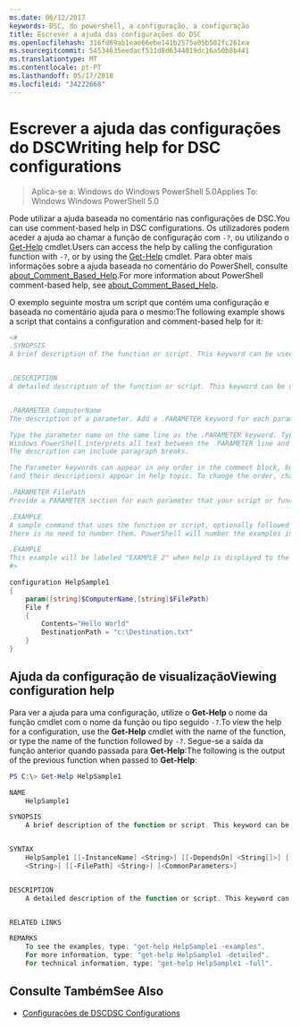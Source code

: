 ```yaml
---
ms.date: 06/12/2017
keywords: DSC, do powershell, a configuração, a configuração
title: Escrever a ajuda das configurações do DSC
ms.openlocfilehash: 316fd69ab1eae66ebe141b2575a05b502fc261ea
ms.sourcegitcommit: 54534635eedacf531d8d6344019dc16a50b8b441
ms.translationtype: MT
ms.contentlocale: pt-PT
ms.lasthandoff: 05/17/2018
ms.locfileid: "34222668"
---
```

# <a name="writing-help-for-dsc-configurations"></a><span data-ttu-id="538ca-103">Escrever a ajuda das configurações do DSC</span><span class="sxs-lookup"><span data-stu-id="538ca-103">Writing help for DSC configurations</span></span>

><span data-ttu-id="538ca-104">Aplica-se a: Windows do Windows PowerShell 5.0</span><span class="sxs-lookup"><span data-stu-id="538ca-104">Applies To: Windows Windows PowerShell 5.0</span></span>

<span data-ttu-id="538ca-105">Pode utilizar a ajuda baseada no comentário nas configurações de DSC.</span><span class="sxs-lookup"><span data-stu-id="538ca-105">You can use comment-based help in DSC configurations.</span></span> <span data-ttu-id="538ca-106">Os utilizadores podem aceder a ajuda ao chamar a função de configuração com `-?`, ou utilizando o [Get-Help](https://technet.microsoft.com/library/hh849696.aspx) cmdlet.</span><span class="sxs-lookup"><span data-stu-id="538ca-106">Users can access the help by calling the configuration function with `-?`, or by using the [Get-Help](https://technet.microsoft.com/library/hh849696.aspx) cmdlet.</span></span> <span data-ttu-id="538ca-107">Para obter mais informações sobre a ajuda baseada no comentário do PowerShell, consulte [about_Comment_Based_Help](https://technet.microsoft.com/library/hh847834.aspx).</span><span class="sxs-lookup"><span data-stu-id="538ca-107">For more information about PowerShell comment-based help, see [about_Comment_Based_Help](https://technet.microsoft.com/library/hh847834.aspx).</span></span>

<span data-ttu-id="538ca-108">O exemplo seguinte mostra um script que contém uma configuração e baseada no comentário ajuda para o mesmo:</span><span class="sxs-lookup"><span data-stu-id="538ca-108">The following example shows a script that contains a configuration and comment-based help for it:</span></span>

```powershell
<#
.SYNOPSIS
A brief description of the function or script. This keyword can be used only once for each configuration.


.DESCRIPTION
A detailed description of the function or script. This keyword can be used only once for each configuration.


.PARAMETER ComputerName
The description of a parameter. Add a .PARAMETER keyword for each parameter in the function or script syntax.

Type the parameter name on the same line as the .PARAMETER keyword. Type the parameter description on the lines following the .PARAMETER keyword.
Windows PowerShell interprets all text between the .PARAMETER line and the next keyword or the end of the comment block as part of the parameter description.
The description can include paragraph breaks.

The Parameter keywords can appear in any order in the comment block, but the function or script syntax determines the order in which the parameters
(and their descriptions) appear in help topic. To change the order, change the syntax.

.PARAMETER FilePath
Provide a PARAMETER section for each parameter that your script or function accepts.

.EXAMPLE
A sample command that uses the function or script, optionally followed by sample output and a description. Repeat this keyword for each example. If you have multiple examples,
there is no need to number them. PowerShell will number the examples in help text.

.EXAMPLE
This example will be labeled "EXAMPLE 2" when help is displayed to the user.
#>

configuration HelpSample1
{
    param([string]$ComputerName,[string]$FilePath)
    File f
    {
        Contents="Hello World"
        DestinationPath = "c:\Destination.txt"
    }
}
```

## <a name="viewing-configuration-help"></a><span data-ttu-id="538ca-109">Ajuda da configuração de visualização</span><span class="sxs-lookup"><span data-stu-id="538ca-109">Viewing configuration help</span></span>

<span data-ttu-id="538ca-110">Para ver a ajuda para uma configuração, utilize o **Get-Help** o nome da função cmdlet com o nome da função ou tipo seguido `-?`.</span><span class="sxs-lookup"><span data-stu-id="538ca-110">To view the help for a configuration, use the **Get-Help** cmdlet with the name of the function, or type the name of the function followed by `-?`.</span></span> <span data-ttu-id="538ca-111">Segue-se a saída da função anterior quando passada para **Get-Help**:</span><span class="sxs-lookup"><span data-stu-id="538ca-111">The following is the output of the previous function when passed to **Get-Help**:</span></span>

```powershell
PS C:\> Get-Help HelpSample1

NAME
    HelpSample1

SYNOPSIS
    A brief description of the function or script. This keyword can be used only once for each configuration.


SYNTAX
    HelpSample1 [[-InstanceName] <String>] [[-DependsOn] <String[]>] [[-OutputPath] <String>] [[-ConfigurationData] <Hashtable>] [[-ComputerName]
    <String>] [[-FilePath] <String>] [<CommonParameters>]


DESCRIPTION
    A detailed description of the function or script. This keyword can be used only once for each configuration.


RELATED LINKS

REMARKS
    To see the examples, type: "get-help HelpSample1 -examples".
    For more information, type: "get-help HelpSample1 -detailed".
    For technical information, type: "get-help HelpSample1 -full".
```

## <a name="see-also"></a><span data-ttu-id="538ca-112">Consulte Também</span><span class="sxs-lookup"><span data-stu-id="538ca-112">See Also</span></span>
* [<span data-ttu-id="538ca-113">Configurações de DSC</span><span class="sxs-lookup"><span data-stu-id="538ca-113">DSC Configurations</span></span>](configurations.md)